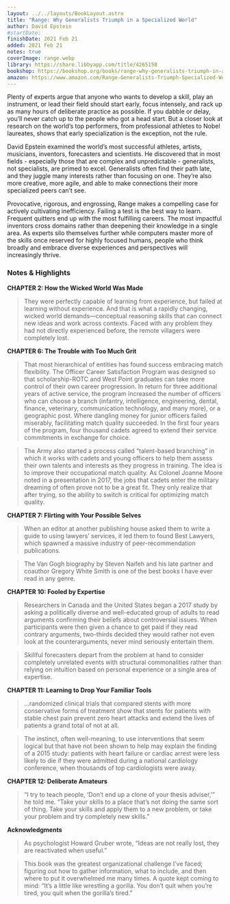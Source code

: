 ```yaml
---
layout: ../../layouts/BookLayout.astro
title: "Range: Why Generalists Triumph in a Specialized World"
author: David Epstein
#startDate:
finishDate: 2021 Feb 21
added: 2021 Feb 21
notes: true
coverImage: range.webp
library: https://share.libbyapp.com/title/4265158
bookshop: https://bookshop.org/books/range-why-generalists-triumph-in-a-specialized-world/9780735214484
amazon: https://www.amazon.com/Range-Generalists-Triumph-Specialized-World/dp/0735214506/
---
```


Plenty of experts argue that anyone who wants to develop a skill, play an instrument, or lead their field should start early, focus intensely, and rack up as many hours of deliberate practice as possible. If you dabble or delay, you’ll never catch up to the people who got a head start. But a closer look at research on the world’s top performers, from professional athletes to Nobel laureates, shows that early specialization is the exception, not the rule.

David Epstein examined the world’s most successful athletes, artists, musicians, inventors, forecasters and scientists. He discovered that in most fields - especially those that are complex and unpredictable - generalists, not specialists, are primed to excel. Generalists often find their path late, and they juggle many interests rather than focusing on one. They’re also more creative, more agile, and able to make connections their more specialized peers can’t see.

Provocative, rigorous, and engrossing, Range makes a compelling case for actively cultivating inefficiency. Failing a test is the best way to learn. Frequent quitters end up with the most fulfilling careers. The most impactful inventors cross domains rather than deepening their knowledge in a single area. As experts silo themselves further while computers master more of the skills once reserved for highly focused humans, people who think broadly and embrace diverse experiences and perspectives will increasingly thrive.

### Notes & Highlights
**CHAPTER 2: How the Wicked World Was Made**
> They were perfectly capable of learning from experience, but failed at learning without experience. And that is what a rapidly changing, wicked world demands—conceptual reasoning skills that can connect new ideas and work across contexts. Faced with any problem they had not directly experienced before, the remote villagers were completely lost.

**CHAPTER 6: The Trouble with Too Much Grit**
> That most hierarchical of entities has found success embracing match flexibility. The Officer Career Satisfaction Program was designed so that scholarship-ROTC and West Point graduates can take more control of their own career progression. In return for three additional years of active service, the program increased the number of officers who can choose a branch (infantry, intelligence, engineering, dental, finance, veterinary, communication technology, and many more), or a geographic post. Where dangling money for junior officers failed miserably, facilitating match quality succeeded. In the first four years of the program, four thousand cadets agreed to extend their service commitments in exchange for choice.

> The Army also started a process called “talent-based branching” in which it works with cadets and young officers to help them assess their own talents and interests as they progress in training. The idea is to improve their occupational match quality. As Colonel Joanne Moore noted in a presentation in 2017, the jobs that cadets enter the military dreaming of often prove not to be a great fit. They only realize that after trying, so the ability to switch is critical for optimizing match quality.

**CHAPTER 7: Flirting with Your Possible Selves**
> When an editor at another publishing house asked them to write a guide to using lawyers’ services, it led them to found Best Lawyers, which spawned a massive industry of peer-recommendation publications.

> The Van Gogh biography by Steven Naifeh and his late partner and coauthor Gregory White Smith is one of the best books I have ever read in any genre.

**CHAPTER 10: Fooled by Expertise**
> Researchers in Canada and the United States began a 2017 study by asking a politically diverse and well-educated group of adults to read arguments confirming their beliefs about controversial issues. When participants were then given a chance to get paid if they read contrary arguments, two-thirds decided they would rather not even look at the counterarguments, never mind seriously entertain them.

> Skillful forecasters depart from the problem at hand to consider completely unrelated events with structural commonalities rather than relying on intuition based on personal experience or a single area of expertise.

**CHAPTER 11: Learning to Drop Your Familiar Tools**
> …randomized clinical trials that compared stents with more conservative forms of treatment show that stents for patients with stable chest pain prevent zero heart attacks and extend the lives of patients a grand total of not at all.

> The instinct, often well-meaning, to use interventions that seem logical but that have not been shown to help may explain the finding of a 2015 study: patients with heart failure or cardiac arrest were less likely to die if they were admitted during a national cardiology conference, when thousands of top cardiologists were away.

**CHAPTER 12: Deliberate Amateurs**
> “I try to teach people, ‘Don’t end up a clone of your thesis adviser,’” he told me. “Take your skills to a place that’s not doing the same sort of thing. Take your skills and apply them to a new problem, or take your problem and try completely new skills.”

**Acknowledgments**
> As psychologist Howard Gruber wrote, “Ideas are not really lost, they are reactivated when useful.”

> This book was the greatest organizational challenge I’ve faced; figuring out how to gather information, what to include, and then where to put it overwhelmed me many times. A quote kept coming to mind: “It’s a little like wrestling a gorilla. You don’t quit when you’re tired, you quit when the gorilla’s tired.”  
